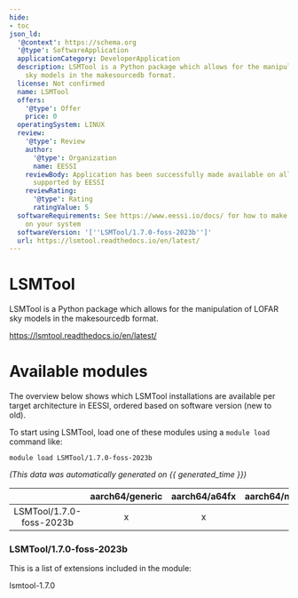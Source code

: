 ```yaml
---
hide:
- toc
json_ld:
  '@context': https://schema.org
  '@type': SoftwareApplication
  applicationCategory: DeveloperApplication
  description: LSMTool is a Python package which allows for the manipulation of LOFAR
    sky models in the makesourcedb format.
  license: Not confirmed
  name: LSMTool
  offers:
    '@type': Offer
    price: 0
  operatingSystem: LINUX
  review:
    '@type': Review
    author:
      '@type': Organization
      name: EESSI
    reviewBody: Application has been successfully made available on all architectures
      supported by EESSI
    reviewRating:
      '@type': Rating
      ratingValue: 5
  softwareRequirements: See https://www.eessi.io/docs/ for how to make EESSI available
    on your system
  softwareVersion: '[''LSMTool/1.7.0-foss-2023b'']'
  url: https://lsmtool.readthedocs.io/en/latest/
---
```


LSMTool
=======


LSMTool is a Python package which allows for the manipulation of LOFAR sky models in the makesourcedb format.

https://lsmtool.readthedocs.io/en/latest/
# Available modules


The overview below shows which LSMTool installations are available per target architecture in EESSI, ordered based on software version (new to old).

To start using LSMTool, load one of these modules using a `module load` command like:

```shell
module load LSMTool/1.7.0-foss-2023b
```

*(This data was automatically generated on {{ generated_time }})*

| |aarch64/generic|aarch64/a64fx|aarch64/neoverse_n1|aarch64/neoverse_v1|aarch64/nvidia/grace|x86_64/generic|x86_64/amd/zen2|x86_64/amd/zen3|x86_64/amd/zen4|x86_64/intel/cascadelake|x86_64/intel/haswell|x86_64/intel/icelake|x86_64/intel/sapphirerapids|x86_64/intel/skylake_avx512|
| :---: | :---: | :---: | :---: | :---: | :---: | :---: | :---: | :---: | :---: | :---: | :---: | :---: | :---: | :---: |
|LSMTool/1.7.0-foss-2023b|x|x|x|x|x|x|x|x|x|x|x|x|x|x|


### LSMTool/1.7.0-foss-2023b

This is a list of extensions included in the module:

lsmtool-1.7.0